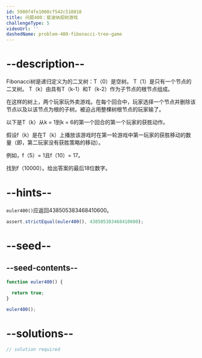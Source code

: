 ```yaml
---
id: 5900f4fe1000cf542c510010
title: 问题400：斐波纳契树游戏
challengeType: 5
videoUrl: ''
dashedName: problem-400-fibonacci-tree-game
---
```


# --description--

Fibonacci树是递归定义为的二叉树：T（0）是空树。 T（1）是只有一个节点的二叉树。 T（k）由具有T（k-1）和T（k-2）作为子节点的根节点组成。

在这样的树上，两个玩家玩外卖游戏。在每个回合中，玩家选择一个节点并删除该节点以及以该节点为根的子树。被迫占用整棵树根节点的玩家输了。

以下是T（k）从k = 1到k = 6的第一个回合的第一个玩家的获胜动作。

假设f（k）是在T（k）上播放该游戏时在第一轮游戏中第一玩家的获胜移动的数量（即，第二玩家没有获胜策略的移动）。

例如，f（5）= 1且f（10）= 17。

找到f（10000）。给出答案的最后18位数字。

# --hints--

`euler400()`应返回438505383468410600。

```js
assert.strictEqual(euler400(), 438505383468410600);
```

# --seed--

## --seed-contents--

```js
function euler400() {

  return true;
}

euler400();
```

# --solutions--

```js
// solution required
```
